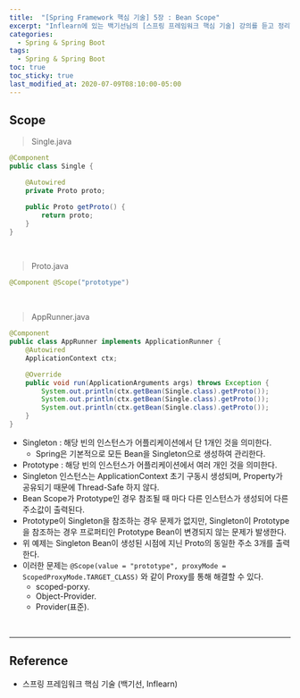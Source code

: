 ```yaml
---
title:  "[Spring Framework 핵심 기술] 5장 : Bean Scope"
excerpt: "Inflearn에 있는 백기선님의 [스프링 프레임워크 핵심 기술] 강의를 듣고 정리한 필기입니다."
categories:
  - Spring & Spring Boot
tags:
  - Spring & Spring Boot
toc: true
toc_sticky: true
last_modified_at: 2020-07-09T08:10:00-05:00
---
```


## Scope

> Single.java

```java
@Component
public class Single {

    @Autowired
    private Proto proto;

    public Proto getProto() {
        return proto;
    }
}
```

<br>

> Proto.java

```java
@Component @Scope("prototype")
```

<br>

> AppRunner.java

```java
@Component
public class AppRunner implements ApplicationRunner {
    @Autowired
    ApplicationContext ctx;

    @Override
    public void run(ApplicationArguments args) throws Exception {
        System.out.println(ctx.getBean(Single.class).getProto());
        System.out.println(ctx.getBean(Single.class).getProto());
        System.out.println(ctx.getBean(Single.class).getProto());
    }
}
```

* Singleton : 해당 빈의 인스턴스가 어플리케이션에서 단 1개인 것을 의미한다.
  * Spring은 기본적으로 모든 Bean을 Singleton으로 생성하여 관리한다.
* Prototype : 해당 빈의 인스턴스가 어플리케이션에서 여러 개인 것을 의미한다.
* Singleton 인스턴스는 ApplicationContext 초기 구동시 생성되며, Property가 공유되기 때문에 Thread-Safe 하지 않다.
* Bean Scope가 Prototype인 경우 참조될 때 마다 다른 인스턴스가 생성되어 다른 주소값이 출력된다.
* Prototype이 Singleton을 참조하는 경우 문제가 없지만, Singleton이 Prototype을 참조하는 경우 프로퍼티인 Prototype Bean이 변경되지 않는 문제가 발생한다.
* 위 예제는 Singleton Bean이 생성된 시점에 지닌 Proto의 동일한 주소 3개를 출력한다.
* 이러한 문제는 `@Scope(value = "prototype", proxyMode = ScopedProxyMode.TARGET_CLASS)` 와 같이 Proxy를 통해 해결할 수 있다.
  * scoped-porxy.
  * Object-Provider.
  * Provider(표준).

<br>

---

## Reference

*	스프링 프레임워크 핵심 기술 (백기선, Inflearn)
